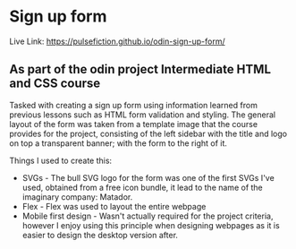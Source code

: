 # Sign up form

Live Link: https://pulsefiction.github.io/odin-sign-up-form/

## As part of the odin project Intermediate HTML and CSS course

Tasked with creating a sign up form using information learned from previous lessons such as HTML form validation and styling.
The general layout of the form was taken from a template image that the course provides for the project, consisting of the left sidebar with the title
and logo on top a transparent banner; with the form to the right of it.

Things I used to create this:

* SVGs - The bull SVG logo for the form was one of the first SVGs I've used, obtained from a free icon bundle, it lead to the name of the imaginary company: Matador.
* Flex - Flex was used to layout the entire webpage
* Mobile first design - Wasn't actually required for the project criteria, however I enjoy using this principle when designing webpages as it is easier to design the desktop version after.

